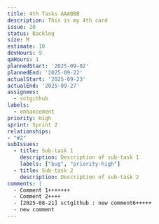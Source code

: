 ```yaml
---
title: 4th Tasks AAABBB
description: This is my 4th card
issue: 20
status: Backlog
size: M
estimate: 10
devHours: 9
qaHours: 1
plannedStart: '2025-09-02'
plannedEnd: '2025-09-22'
actualStart: '2025-09-23'
actualEnd: '2025-09-27'
assignees:
  - sctgithub
labels:
  - enhancement
priority: High
sprint: Sprint 2
relationships: 
- "#2"
subIssues:
  - title: Sub-task 1
    description: Description of sub-task 1
    labels: ["bug", "priority-high"]
  - title: Sub-task 2
    description: Description of sub-task 2
comments: |
  - Comment 1+++++++
  - Comment 2++++
  - [2025-08-21] sctgithub : new comment6+++++
  - new comment
---
```


